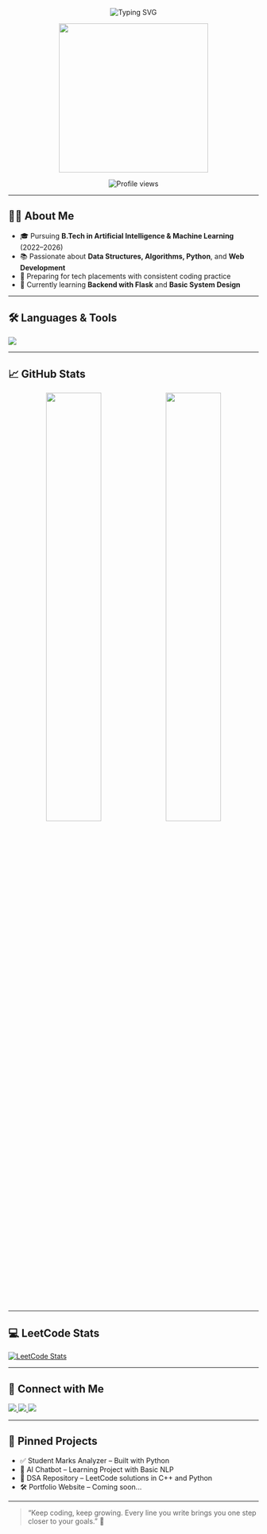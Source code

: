 <p align="center">
  <img src="https://readme-typing-svg.demolab.com?font=Fira+Code&size=22&pause=1000&center=true&vCenter=true&width=450&lines=Hi+%F0%9F%91%8B%2C+I'm+Brajesh+Chaurasia;B.Tech+AIML+Student+%7C+DSA+Lover;Learning+Backend+%7C+Focused+on+Placements" alt="Typing SVG" />
</p>

<p align="center">
  <img src="https://cdn.dribbble.com/users/1162077/screenshots/3848914/programmer.gif" width="300" />
</p>

<p align="center">
  <img src="https://komarev.com/ghpvc/?username=brajesh-chaurasia&style=flat-square&color=blue" alt="Profile views" />
</p>

---

## 👨‍🎓 About Me

- 🎓 Pursuing **B.Tech in Artificial Intelligence & Machine Learning** (2022–2026)  
- 📚 Passionate about **Data Structures, Algorithms, Python**, and **Web Development**  
- 💼 Preparing for tech placements with consistent coding practice  
- 🌱 Currently learning **Backend with Flask** and **Basic System Design**

---

## 🛠️ Languages & Tools

<img src="https://skillicons.dev/icons?i=py,cpp,html,css,js,git,github,react,tailwind,vscode,linux" />

---

## 📈 GitHub Stats

<p align="center">
  <img src="https://github-readme-stats.vercel.app/api?username=brajesh-chaurasia&show_icons=true&theme=github_dark&hide=prs&count_private=true" width="47%" />
  <img src="https://github-readme-streak-stats.herokuapp.com?user=brajesh-chaurasia&theme=github-dark" width="47%" />
</p>

---

## 💻 LeetCode Stats

[![LeetCode Stats](https://leetcard.jacoblin.cool/2213186?theme=dark&font=Consolas&ext=activity)](https://leetcode.com/u/2213186/)

---

## 🔗 Connect with Me

<p align="left">
  <a href="https://www.linkedin.com/in/brajesh-chaurasia/" target="_blank">
    <img src="https://img.shields.io/badge/LinkedIn-blue?logo=linkedin&logoColor=white&style=for-the-badge" />
  </a>
  <a href="https://github.com/brajesh-chaurasia" target="_blank">
    <img src="https://img.shields.io/badge/GitHub-black?logo=github&logoColor=white&style=for-the-badge" />
  </a>
  <a href="https://www.instagram.com/ig_brajesh_18" target="_blank">
    <img src="https://img.shields.io/badge/Instagram-%23E4405F.svg?style=for-the-badge&logo=instagram&logoColor=white" />
  </a>
</p>

---

## 📌 Pinned Projects

- ✅ Student Marks Analyzer – Built with Python
- 🤖 AI Chatbot – Learning Project with Basic NLP
- 🧮 DSA Repository – LeetCode solutions in C++ and Python
- 🛠️ Portfolio Website – Coming soon...

---

> “Keep coding, keep growing. Every line you write brings you one step closer to your goals.” 🚀
